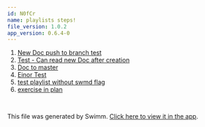 ```yaml
---
id: N0fCr
name: playlists steps!
file_version: 1.0.2
app_version: 0.6.4-0
---
```


<!-- Steps - Do not remove this comment -->
1. [New Doc push to branch test](http://localhost:5000/repos/U0sVB7lC9at5XPOW1TBW/docs/5gprK)
2. [Test - Can read new Doc after creation](http://localhost:5000/repos/U0sVB7lC9at5XPOW1TBW/docs/rpEX5)
3. [Doc to master](http://localhost:5000/repos/U0sVB7lC9at5XPOW1TBW/docs/FJ1CA0atRFTqmNXqgNxD)
4. [Einor Test](einor-test.8gMUg.pl.sw.md)
5. [test playlist without swmd flag](http://localhost:5000/repos/U0sVB7lC9at5XPOW1TBW/playlists/PQ6nY)
6. [exercise in plan](exercise-in-plan.tyOZM.sw.md)


<br/>

This file was generated by Swimm. [Click here to view it in the app](http://localhost:5000/repos/Z2l0aHViJTNBJTNBc3ItZXh0ZW5zaW9uJTNBJTNBZG91ZWs=/docs/N0fCr).